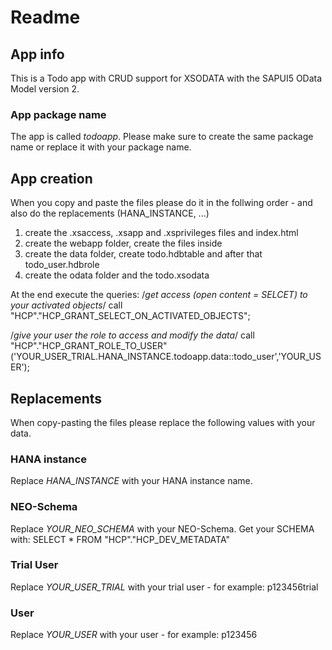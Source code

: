 # Readme

## App info
This is a Todo app with CRUD support for XSODATA with the SAPUI5 OData Model version 2.

### App package name
The app is called *todoapp*. Please make sure to create the same package name or replace it with your package name.

## App creation
When you copy and paste the files please do it in the follwing order - and also do the replacements (HANA_INSTANCE, ...)
1. create the .xsaccess, .xsapp and .xsprivileges files and index.html
1. create the webapp folder, create the files inside
1. create the data folder, create todo.hdbtable and after that todo_user.hdbrole
1. create the odata folder and the todo.xsodata

At the end execute the queries:
/*get access (open content = SELCET) to your activated objects*/
call "HCP"."HCP_GRANT_SELECT_ON_ACTIVATED_OBJECTS";

/*give your user the role to access and modify the data*/
call "HCP"."HCP_GRANT_ROLE_TO_USER"('YOUR_USER_TRIAL.HANA_INSTANCE.todoapp.data::todo_user','YOUR_USER'); 

## Replacements
When copy-pasting the files please replace the following values with your data.

### HANA instance
Replace *HANA_INSTANCE* with your HANA instance name.

### NEO-Schema
Replace *YOUR_NEO_SCHEMA* with your NEO-Schema.
Get your SCHEMA with: SELECT * FROM "HCP"."HCP_DEV_METADATA"

### Trial User
Replace *YOUR_USER_TRIAL* with your trial user - for example: p123456trial

### User
Replace *YOUR_USER* with your user - for example: p123456